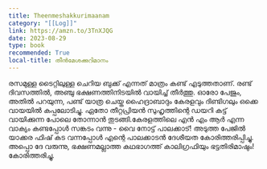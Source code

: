 ```yaml
---
title: Theenmeshakkurimaanam
category: "[[Log]]"
link: https://amzn.to/3TnXJQG
date: 2023-08-29
type: book
recommended: True
local-title: തീൻമേശക്കുറിമാനം
---
```

രസമുള്ള ടൈറ്റിലുള്ള ചെറിയ ബുക്ക് എന്നത് മാത്രം കണ്ട് എടുത്തതാണ്. രണ്ട് ദിവസത്തിൽ, അഞ്ചു ഭക്ഷണത്തിനിടയിൽ വായിച്ച് തീർത്തു. ഓരോ പേജും, അതിൽ പറയുന്ന, പണ്ട് യാത്ര ചെയ്ത ഹൈദ്രാബാദും കേരളവും ദിണ്ടിഗലും ഒക്കെ വായയിൽ കപ്പലോടിച്ചു. ഏതോ തീറ്റപ്രിയൻ സുഹൃത്തിന്റെ ഡയറി കട്ട് വായിക്കുന്ന പോലെ തോന്നാൻ തുടങ്ങി.കേരളത്തിലെ എൻ എം ആർ എന്ന വാക്യം കണ്ടപ്പോൾ സങ്കടം വന്നു - വൈ നോട്ട് പാലക്കാട്! അടുത്ത പേജിൽ യാക്കര ഫിഷ് കട വന്നപ്പോൾ എന്റെ പാലക്കാടൻ ദേശീയത കോരിത്തരിപ്പിച്ചു. അപ്പൊ ദേ വരുന്നു, ഭക്ഷണമല്ലാത്ത കഥഭാഗത്ത് കാലിഗ്രഫിയും ഭട്ടതിരിമാഷും! കോരിത്തരിച്ചു. 